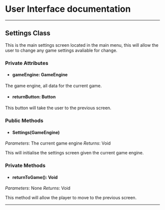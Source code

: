 # User Interface documentation
---

## Settings Class

This is the main settings screen located in the main menu, this will allow the user to change any game settings avaliable for change. 

### Private Attributes 
- #### gameEngine: GameEngine
The game engine, all data for the current game.
- #### returnButton: Button
This button will take the user to the previous screen. 
### Public Methods 
- #### Settings(GameEngine)
*Parameters*: The current game engine 
*Returns*: Void

This will initialise the settings screen given the current game engine. 
### Private Methods
- #### returnToGame(): Void
*Parameters*: None
*Returns*: Void

This method will allow the player to move to the previous screen. 

---